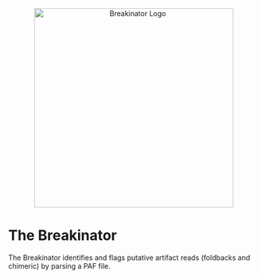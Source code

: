 <div style="text-align: center;">
  <img src="https://github.com/user-attachments/assets/f95d8792-8bc2-406d-a7e9-f7dd99636c30" alt="Breakinator Logo" width="400"/>
</div>

# The Breakinator
The Breakinator identifies and flags putative artifact reads (foldbacks and chimeric) by parsing a PAF file.



